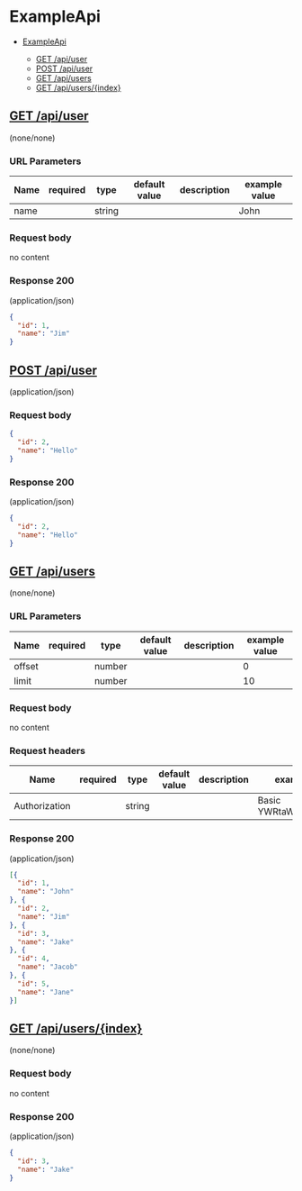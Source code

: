 # ExampleApi

* [ExampleApi](#exampleapi)

    *  [GET /api/user](#get-apiuser)  
    *  [POST /api/user](#post-apiuser)  
    *  [GET /api/users](#get-apiusers)  
    *  [GET /api/users/{index}](#get-apiusersindex)  



##  [GET /api/user](#get-apiuser) 
 (none/none) 


### URL Parameters
Name        | required | type     | default value | description | example value
--- | ---  | --- | --- | --- | ---
 name | | string | | | John
    


### Request body

no content



### Response 200
(application/json)

```json
{
  "id": 1,
  "name": "Jim"
}
```


##  [POST /api/user](#post-apiuser) 
 (application/json) 



### Request body

```json
{
  "id": 2,
  "name": "Hello"
}
```



### Response 200
(application/json)

```json
{
  "id": 2,
  "name": "Hello"
}
```


##  [GET /api/users](#get-apiusers) 
 (none/none) 


### URL Parameters
Name        | required | type     | default value | description | example value
--- | ---  | --- | --- | --- | ---
 offset | | number | | | 0
     limit | | number | | | 10
    


### Request body

no content


### Request headers
Name        | required | type     | default value | description | example value
--- | ---  | --- | --- | --- | ---
 Authorization | | string | | | Basic YWRtaW46YWRtaW4=
    


### Response 200
(application/json)

```json
[{
  "id": 1,
  "name": "John"
}, {
  "id": 2,
  "name": "Jim"
}, {
  "id": 3,
  "name": "Jake"
}, {
  "id": 4,
  "name": "Jacob"
}, {
  "id": 5,
  "name": "Jane"
}]
```


##  [GET /api/users/{index}](#get-apiusersindex) 
 (none/none) 



### Request body

no content



### Response 200
(application/json)

```json
{
  "id": 3,
  "name": "Jake"
}
```

